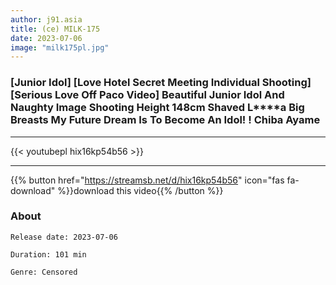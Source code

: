 ```yaml
---
author: j91.asia
title: (ce) MILK-175
date: 2023-07-06
image: "milk175pl.jpg"
---
```


### [Junior Idol] [Love Hotel Secret Meeting Individual Shooting] [Serious Love Off Paco Video] Beautiful Junior Idol And Naughty Image Shooting Height 148cm Shaved L****a Big Breasts My Future Dream Is To Become An Idol! ! Chiba Ayame
___

{{< youtubepl hix16kp54b56 >}}
___

{{% button href="https://streamsb.net/d/hix16kp54b56" icon="fas fa-download" %}}download this video{{% /button %}}
### About

`Release date: 2023-07-06`

`Duration: 101 min`

`Genre:	Censored`